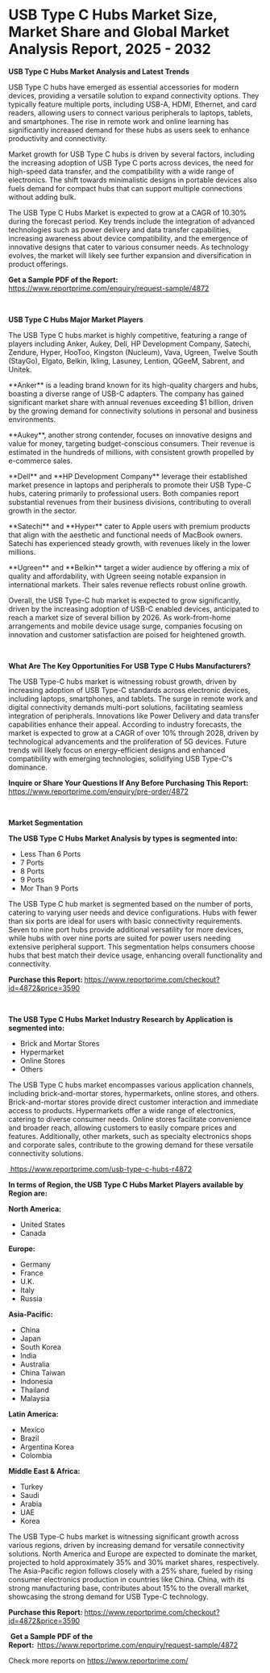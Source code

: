 <p><h1>USB Type C Hubs Market Size, Market Share and Global Market Analysis Report, 2025 - 2032</h1></p><p><strong>USB Type C Hubs Market Analysis and Latest Trends</strong></p>
<p><p>USB Type C hubs have emerged as essential accessories for modern devices, providing a versatile solution to expand connectivity options. They typically feature multiple ports, including USB-A, HDMI, Ethernet, and card readers, allowing users to connect various peripherals to laptops, tablets, and smartphones. The rise in remote work and online learning has significantly increased demand for these hubs as users seek to enhance productivity and connectivity.</p><p>Market growth for USB Type C hubs is driven by several factors, including the increasing adoption of USB Type C ports across devices, the need for high-speed data transfer, and the compatibility with a wide range of electronics. The shift towards minimalistic designs in portable devices also fuels demand for compact hubs that can support multiple connections without adding bulk.</p><p>The USB Type C Hubs Market is expected to grow at a CAGR of 10.30% during the forecast period. Key trends include the integration of advanced technologies such as power delivery and data transfer capabilities, increasing awareness about device compatibility, and the emergence of innovative designs that cater to various consumer needs. As technology evolves, the market will likely see further expansion and diversification in product offerings.</p></p>
<p><strong>Get a Sample PDF of the Report:&nbsp;</strong> <a href="https://www.reportprime.com/enquiry/request-sample/4872?utm_campaign=2186&utm_medium=2&utm_source=Github&utm_content=ia&utm_term=19032025&utm_id=usb-type-c-hubs">https://www.reportprime.com/enquiry/request-sample/4872</a></p>
<p>&nbsp;</p>
<p><strong>USB Type C Hubs Major Market Players</strong></p>
<p><p>The USB Type C hubs market is highly competitive, featuring a range of players including Anker, Aukey, Dell, HP Development Company, Satechi, Zendure, Hyper, HooToo, Kingston (Nucleum), Vava, Ugreen, Twelve South (StayGo), Elgato, Belkin, Ikling, Lasuney, Lention, QGeeM, Sabrent, and Unitek. </p><p>**Anker** is a leading brand known for its high-quality chargers and hubs, boasting a diverse range of USB-C adapters. The company has gained significant market share with annual revenues exceeding $1 billion, driven by the growing demand for connectivity solutions in personal and business environments.</p><p>**Aukey**, another strong contender, focuses on innovative designs and value for money, targeting budget-conscious consumers. Their revenue is estimated in the hundreds of millions, with consistent growth propelled by e-commerce sales.</p><p>**Dell** and **HP Development Company** leverage their established market presence in laptops and peripherals to promote their USB Type-C hubs, catering primarily to professional users. Both companies report substantial revenues from their business divisions, contributing to overall growth in the sector.</p><p>**Satechi** and **Hyper** cater to Apple users with premium products that align with the aesthetic and functional needs of MacBook owners. Satechi has experienced steady growth, with revenues likely in the lower millions.</p><p>**Ugreen** and **Belkin** target a wider audience by offering a mix of quality and affordability, with Ugreen seeing notable expansion in international markets. Their sales revenue reflects robust online growth.</p><p>Overall, the USB Type-C hub market is expected to grow significantly, driven by the increasing adoption of USB-C enabled devices, anticipated to reach a market size of several billion by 2026. As work-from-home arrangements and mobile device usage surge, companies focusing on innovation and customer satisfaction are poised for heightened growth.</p></p>
<p>&nbsp;</p>
<p><strong>What Are The Key Opportunities For USB Type C Hubs Manufacturers?</strong></p>
<p><p>The USB Type-C hubs market is witnessing robust growth, driven by increasing adoption of USB Type-C standards across electronic devices, including laptops, smartphones, and tablets. The surge in remote work and digital connectivity demands multi-port solutions, facilitating seamless integration of peripherals. Innovations like Power Delivery and data transfer capabilities enhance their appeal. According to industry forecasts, the market is expected to grow at a CAGR of over 10% through 2028, driven by technological advancements and the proliferation of 5G devices. Future trends will likely focus on energy-efficient designs and enhanced compatibility with emerging technologies, solidifying USB Type-C's dominance.</p></p>
<p><strong>Inquire or Share Your Questions If Any Before Purchasing This Report:</strong> <a href="https://www.reportprime.com/enquiry/pre-order/4872?utm_campaign=2186&utm_medium=2&utm_source=Github&utm_content=ia&utm_term=19032025&utm_id=usb-type-c-hubs">https://www.reportprime.com/enquiry/pre-order/4872</a></p>
<p>&nbsp;</p>
<p><strong>Market Segmentation</strong></p>
<p><strong>The USB Type C Hubs Market Analysis by types is segmented into:</strong></p>
<p><ul><li>Less Than 6 Ports</li><li>7 Ports</li><li>8 Ports</li><li>9 Ports</li><li>Mor Than 9 Ports</li></ul></p>
<p><p>The USB Type C hub market is segmented based on the number of ports, catering to varying user needs and device configurations. Hubs with fewer than six ports are ideal for users with basic connectivity requirements. Seven to nine port hubs provide additional versatility for more devices, while hubs with over nine ports are suited for power users needing extensive peripheral support. This segmentation helps consumers choose hubs that best match their device usage, enhancing overall functionality and connectivity.</p></p>
<p><strong>Purchase this Report:&nbsp;</strong><a href="https://www.reportprime.com/checkout?id=4872&price=3590&utm_campaign=2186&utm_medium=2&utm_source=Github&utm_content=ia&utm_term=19032025&utm_id=usb-type-c-hubs">https://www.reportprime.com/checkout?id=4872&price=3590</a></p>
<p>&nbsp;</p>
<p><strong>The USB Type C Hubs Market Industry Research by Application is segmented into:</strong></p>
<p><ul><li>Brick and Mortar Stores</li><li>Hypermarket</li><li>Online Stores</li><li>Others</li></ul></p>
<p><p>The USB Type C hubs market encompasses various application channels, including brick-and-mortar stores, hypermarkets, online stores, and others. Brick-and-mortar stores provide direct customer interaction and immediate access to products. Hypermarkets offer a wide range of electronics, catering to diverse consumer needs. Online stores facilitate convenience and broader reach, allowing customers to easily compare prices and features. Additionally, other markets, such as specialty electronics shops and corporate sales, contribute to the growing demand for these versatile connectivity solutions.</p></p>
<p><a href="https://www.reportprime.com/usb-type-c-hubs-r4872?utm_campaign=2186&utm_medium=2&utm_source=Github&utm_content=ia&utm_term=19032025&utm_id=usb-type-c-hubs">&nbsp;https://www.reportprime.com/usb-type-c-hubs-r4872</a></p>
<p><strong>In terms of Region, the USB Type C Hubs Market Players available by Region are:</strong></p>
<p>
    <p> <strong> North America: </strong>
        <ul>
            <li>United States</li>
            <li>Canada</li>
        </ul>
        </p> 
    <p> <strong> Europe: </strong>
        <ul>
            <li>Germany</li>
            <li>France</li>
            <li>U.K.</li>
            <li>Italy</li>
            <li>Russia</li>
        </ul>
        </p> 
    <p> <strong> Asia-Pacific: </strong>
        <ul>
            <li>China</li>
            <li>Japan</li>
            <li>South Korea</li>
            <li>India</li>
            <li>Australia</li>
            <li>China Taiwan</li>
            <li>Indonesia</li>
            <li>Thailand</li>
            <li>Malaysia</li>
        </ul>
        </p> 
    <p> <strong> Latin America: </strong>
        <ul>
            <li>Mexico</li>
            <li>Brazil</li>
            <li>Argentina Korea</li>
            <li>Colombia</li>
        </ul>
        </p> 
    <p> <strong> Middle East & Africa: </strong>
        <ul>
            <li>Turkey</li>
            <li>Saudi</li>
            <li>Arabia</li>
            <li>UAE</li>
            <li>Korea</li>
        </ul>
    </p>
    </p>
<p><p>The USB Type-C hubs market is witnessing significant growth across various regions, driven by increasing demand for versatile connectivity solutions. North America and Europe are expected to dominate the market, projected to hold approximately 35% and 30% market shares, respectively. The Asia-Pacific region follows closely with a 25% share, fueled by rising consumer electronics production in countries like China. China, with its strong manufacturing base, contributes about 15% to the overall market, showcasing the strong demand for USB Type-C technology.</p></p>
<p><strong>Purchase this Report: </strong><a href="https://www.reportprime.com/checkout?id=4872&price=3590&utm_campaign=2186&utm_medium=2&utm_source=Github&utm_content=ia&utm_term=19032025&utm_id=usb-type-c-hubs">https://www.reportprime.com/checkout?id=4872&price=3590</a></p>
<p>&nbsp;<strong>Get a Sample PDF of the Report:&nbsp;&nbsp;</strong><a href="https://www.reportprime.com/enquiry/request-sample/4872?utm_campaign=2186&utm_medium=2&utm_source=Github&utm_content=ia&utm_term=19032025&utm_id=usb-type-c-hubs">https://www.reportprime.com/enquiry/request-sample/4872</a></p>
<p><strong></strong></p>
<p>Check more reports on <a href="https://www.reportprime.com/?utm_campaign=2186&utm_medium=2&utm_source=Github&utm_content=ia&utm_term=19032025&utm_id=usb-type-c-hubs">https://www.reportprime.com/</a></p>